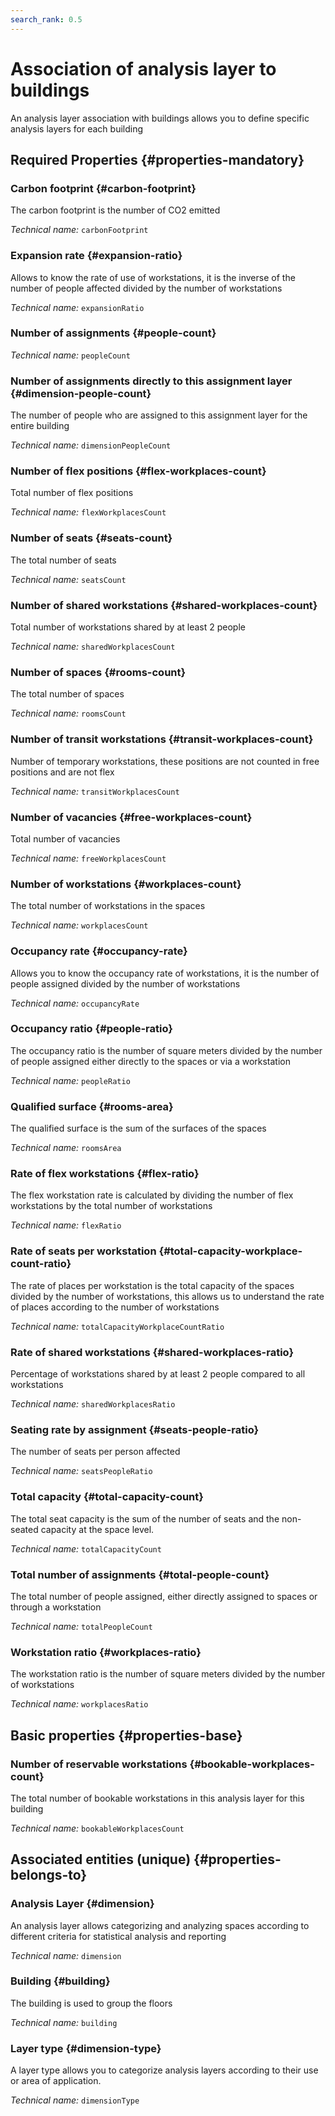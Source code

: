 ```yaml
---
search_rank: 0.5
---    
```

# Association of analysis layer to buildings
<!--- THIS FILE IS GENERATED PLEASE DO NOT EDIT IT DIRECTLY --->

An analysis layer association with buildings allows you to define specific analysis layers for each building

<OH code="dimensionBuilding"/>




## Required Properties {#properties-mandatory}
    
### Carbon footprint {#carbon-footprint}

The carbon footprint is the number of CO2 emitted

*Technical name:* ```carbonFootprint```
<PH code="dimensionBuilding:carbonFootprint"/>

### Expansion rate {#expansion-ratio}

Allows to know the rate of use of workstations, it is the inverse of the number of people affected divided by the number of workstations

*Technical name:* ```expansionRatio```
<PH code="dimensionBuilding:expansionRatio"/>

### Number of assignments {#people-count}



*Technical name:* ```peopleCount```
<PH code="dimensionBuilding:peopleCount"/>

### Number of assignments directly to this assignment layer {#dimension-people-count}

The number of people who are assigned to this assignment layer for the entire building

*Technical name:* ```dimensionPeopleCount```
<PH code="dimensionBuilding:dimensionPeopleCount"/>

### Number of flex positions {#flex-workplaces-count}

Total number of flex positions

*Technical name:* ```flexWorkplacesCount```
<PH code="dimensionBuilding:flexWorkplacesCount"/>

### Number of seats {#seats-count}

The total number of seats

*Technical name:* ```seatsCount```
<PH code="dimensionBuilding:seatsCount"/>

### Number of shared workstations {#shared-workplaces-count}

Total number of workstations shared by at least 2 people

*Technical name:* ```sharedWorkplacesCount```
<PH code="dimensionBuilding:sharedWorkplacesCount"/>

### Number of spaces {#rooms-count}

The total number of spaces

*Technical name:* ```roomsCount```
<PH code="dimensionBuilding:roomsCount"/>

### Number of transit workstations {#transit-workplaces-count}

Number of temporary workstations, these positions are not counted in free positions and are not flex

*Technical name:* ```transitWorkplacesCount```
<PH code="dimensionBuilding:transitWorkplacesCount"/>

### Number of vacancies {#free-workplaces-count}

Total number of vacancies

*Technical name:* ```freeWorkplacesCount```
<PH code="dimensionBuilding:freeWorkplacesCount"/>

### Number of workstations {#workplaces-count}

The total number of workstations in the spaces

*Technical name:* ```workplacesCount```
<PH code="dimensionBuilding:workplacesCount"/>

### Occupancy rate {#occupancy-rate}

Allows you to know the occupancy rate of workstations, it is the number of people assigned divided by the number of workstations

*Technical name:* ```occupancyRate```
<PH code="dimensionBuilding:occupancyRate"/>

### Occupancy ratio {#people-ratio}

The occupancy ratio is the number of square meters divided by the number of people assigned either directly to the spaces or via a workstation

*Technical name:* ```peopleRatio```
<PH code="dimensionBuilding:peopleRatio"/>

### Qualified surface {#rooms-area}

The qualified surface is the sum of the surfaces of the spaces

*Technical name:* ```roomsArea```
<PH code="dimensionBuilding:roomsArea"/>

### Rate of flex workstations {#flex-ratio}

The flex workstation rate is calculated by dividing the number of flex workstations by the total number of workstations

*Technical name:* ```flexRatio```
<PH code="dimensionBuilding:flexRatio"/>

### Rate of seats per workstation {#total-capacity-workplace-count-ratio}

The rate of places per workstation is the total capacity of the spaces divided by the number of workstations, this allows us to understand the rate of places according to the number of workstations

*Technical name:* ```totalCapacityWorkplaceCountRatio```
<PH code="dimensionBuilding:totalCapacityWorkplaceCountRatio"/>

### Rate of shared workstations {#shared-workplaces-ratio}

Percentage of workstations shared by at least 2 people compared to all workstations

*Technical name:* ```sharedWorkplacesRatio```
<PH code="dimensionBuilding:sharedWorkplacesRatio"/>

### Seating rate by assignment {#seats-people-ratio}

The number of seats per person affected

*Technical name:* ```seatsPeopleRatio```
<PH code="dimensionBuilding:seatsPeopleRatio"/>

### Total capacity {#total-capacity-count}

The total seat capacity is the sum of the number of seats and the non-seated capacity at the space level.

*Technical name:* ```totalCapacityCount```
<PH code="dimensionBuilding:totalCapacityCount"/>

### Total number of assignments {#total-people-count}

The total number of people assigned, either directly assigned to spaces or through a workstation

*Technical name:* ```totalPeopleCount```
<PH code="dimensionBuilding:totalPeopleCount"/>

### Workstation ratio {#workplaces-ratio}

The workstation ratio is the number of square meters divided by the number of workstations

*Technical name:* ```workplacesRatio```
<PH code="dimensionBuilding:workplacesRatio"/>

    


## Basic properties {#properties-base}
    
### Number of reservable workstations {#bookable-workplaces-count}

The total number of bookable workstations in this analysis layer for this building

*Technical name:* ```bookableWorkplacesCount```
<PH code="dimensionBuilding:bookableWorkplacesCount"/>

    

## Associated entities (unique) {#properties-belongs-to}

### Analysis Layer {#dimension}

An analysis layer allows categorizing and analyzing spaces according to different criteria for statistical analysis and reporting

*Technical name:* ```dimension```
<PH code="dimensionBuilding:dimension"/>

### Building {#building}

The building is used to group the floors

*Technical name:* ```building```
<PH code="dimensionBuilding:building"/>

### Layer type {#dimension-type}

A layer type allows you to categorize analysis layers according to their use or area of application.

*Technical name:* ```dimensionType```
<PH code="dimensionBuilding:dimensionType"/>





